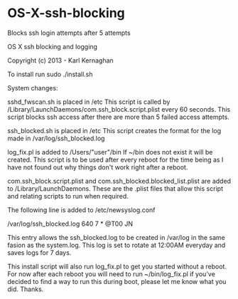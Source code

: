 OS-X-ssh-blocking
=================

Blocks ssh login attempts after 5 attempts

OS X ssh blocking and logging

Copyright (c) 2013 - Karl Kernaghan

To install run sudo ./install.sh

System changes:

sshd_fwscan.sh is placed in /etc
This script is called by /Library/LaunchDaemons/com.ssh_block.script.plist
every 60 seconds. This script blocks ssh access after there are more than
5 failed access attempts.

ssh_blocked.sh is placed in /etc
This script creates the format for the log made in /var/log/ssh_blocked.log

log_fix.pl is added to /Users/"user"/bin
If ~/bin does not exist it will be created.
This script is to be used after every reboot for the time being as I
have not found out why things don't work right after a reboot.

com.ssh_block.script.plist and com.ssh_blocked.blocked_list.plist
are added to /Library/LaunchDaemons. These are the .plist files that
allow this script and relating scripts to run when required.

The following line is added to /etc/newsyslog.conf

/var/log/ssh_blocked.log 640 7 * @T00 JN

This entry allows the ssh_blocked.log to be created in /var/log in the 
same fasion as the system.log. This log is set to rotate at 12:00AM 
everyday and saves logs for 7 days.

This install script will also run log_fix.pl to get you started without 
a reboot. For now after each reboot you will need to run ~/bin/log_fix.pl
if you've decided to find a way to run this during boot, please let me know 
what you did. Thanks.
